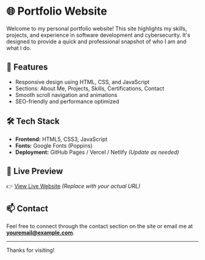 # 🌐 Portfolio Website

Welcome to my personal portfolio website! This site highlights my skills, projects, and experience in software development and cybersecurity. It's designed to provide a quick and professional snapshot of who I am and what I do.

## 🚀 Features

- Responsive design using HTML, CSS, and JavaScript  
- Sections: About Me, Projects, Skills, Certifications, Contact  
- Smooth scroll navigation and animations  
- SEO-friendly and performance optimized

## 🛠️ Tech Stack

- **Frontend:** HTML5, CSS3, JavaScript  
- **Fonts:** Google Fonts (Poppins)  
- **Deployment:** GitHub Pages / Vercel / Netlify *(Update as needed)*

## 🔗 Live Preview

👉 [View Live Website](https://your-portfolio-url.com) *(Replace with your actual URL)*

## 📫 Contact

Feel free to connect through the contact section on the site or email me at **youremail@example.com**.

---

Thanks for visiting!

